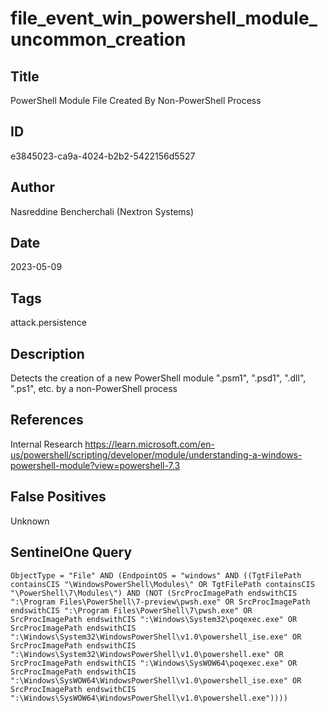 # file_event_win_powershell_module_uncommon_creation

## Title
PowerShell Module File Created By Non-PowerShell Process

## ID
e3845023-ca9a-4024-b2b2-5422156d5527

## Author
Nasreddine Bencherchali (Nextron Systems)

## Date
2023-05-09

## Tags
attack.persistence

## Description
Detects the creation of a new PowerShell module ".psm1", ".psd1", ".dll", ".ps1", etc. by a non-PowerShell process

## References
Internal Research
https://learn.microsoft.com/en-us/powershell/scripting/developer/module/understanding-a-windows-powershell-module?view=powershell-7.3

## False Positives
Unknown

## SentinelOne Query
```
ObjectType = "File" AND (EndpointOS = "windows" AND ((TgtFilePath containsCIS "\WindowsPowerShell\Modules\" OR TgtFilePath containsCIS "\PowerShell\7\Modules\") AND (NOT (SrcProcImagePath endswithCIS ":\Program Files\PowerShell\7-preview\pwsh.exe" OR SrcProcImagePath endswithCIS ":\Program Files\PowerShell\7\pwsh.exe" OR SrcProcImagePath endswithCIS ":\Windows\System32\poqexec.exe" OR SrcProcImagePath endswithCIS ":\Windows\System32\WindowsPowerShell\v1.0\powershell_ise.exe" OR SrcProcImagePath endswithCIS ":\Windows\System32\WindowsPowerShell\v1.0\powershell.exe" OR SrcProcImagePath endswithCIS ":\Windows\SysWOW64\poqexec.exe" OR SrcProcImagePath endswithCIS ":\Windows\SysWOW64\WindowsPowerShell\v1.0\powershell_ise.exe" OR SrcProcImagePath endswithCIS ":\Windows\SysWOW64\WindowsPowerShell\v1.0\powershell.exe"))))

```
